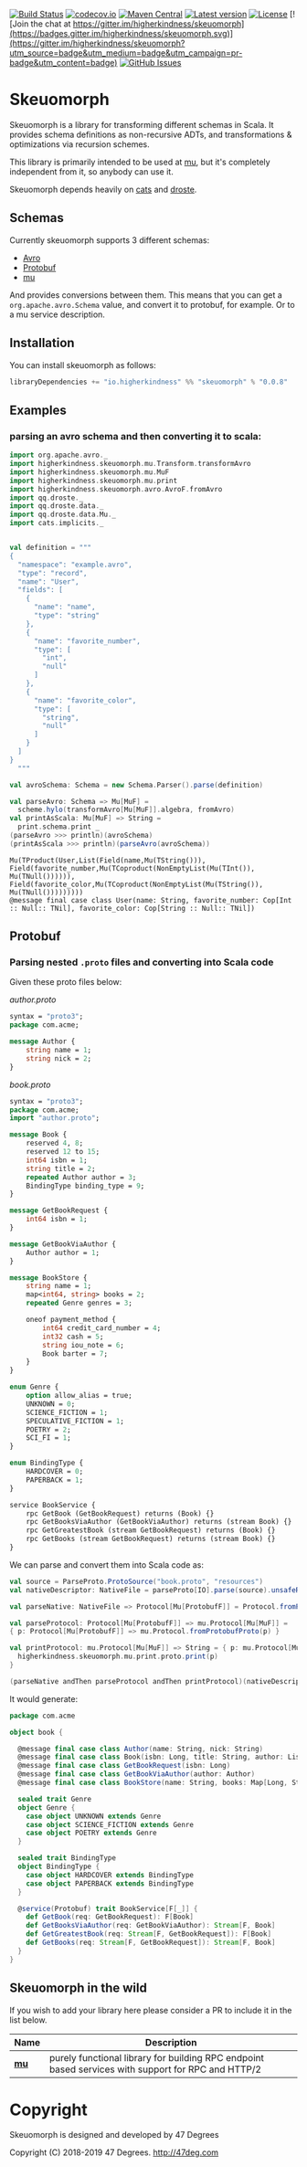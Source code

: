 
[comment]: # (Start Badges)

[![Build Status](https://travis-ci.org/higherkindness/skeuomorph.svg?branch=master)](https://travis-ci.org/higherkindness/skeuomorph) [![codecov.io](http://codecov.io/gh/higherkindness/skeuomorph/branch/master/graph/badge.svg)](http://codecov.io/gh/higherkindness/skeuomorph) [![Maven Central](https://img.shields.io/badge/maven%20central-0.0.8-green.svg)](https://oss.sonatype.org/#nexus-search;gav~io.higherkindness~skeuomorph*) [![Latest version](https://img.shields.io/badge/skeuomorph-0.0.8-green.svg)](https://index.scala-lang.org/higherkindness/skeuomorph) [![License](https://img.shields.io/badge/license-Apache%202-blue.svg)](https://raw.githubusercontent.com/higherkindness/skeuomorph/master/LICENSE) [![Join the chat at https://gitter.im/higherkindness/skeuomorph](https://badges.gitter.im/higherkindness/skeuomorph.svg)](https://gitter.im/higherkindness/skeuomorph?utm_source=badge&utm_medium=badge&utm_campaign=pr-badge&utm_content=badge) [![GitHub Issues](https://img.shields.io/github/issues/higherkindness/skeuomorph.svg)](https://github.com/higherkindness/skeuomorph/issues)

[comment]: # (End Badges)

# Skeuomorph

Skeuomorph is a library for transforming different schemas in Scala.
It provides schema definitions as non-recursive ADTs, and
transformations & optimizations via recursion schemes.

This library is primarily intended to be used at [mu][], but
it's completely independent from it, so anybody can use it.

Skeuomorph depends heavily on [cats][] and [droste][].

## Schemas

Currently skeuomorph supports 3 different schemas:
- [Avro][]
- [Protobuf][]
- [mu][]

And provides conversions between them.  This means that you can get a
`org.apache.avro.Schema` value, and convert it to protobuf, for
example.  Or to a mu service description.


## Installation

You can install skeuomorph as follows:

[comment]: # (Start Replace)

```scala
libraryDependencies += "io.higherkindness" %% "skeuomorph" % "0.0.8"
```

[comment]: # (End Replace)

## Examples

### parsing an avro schema and then converting it to scala:

```scala
import org.apache.avro._
import higherkindness.skeuomorph.mu.Transform.transformAvro
import higherkindness.skeuomorph.mu.MuF
import higherkindness.skeuomorph.mu.print
import higherkindness.skeuomorph.avro.AvroF.fromAvro
import qq.droste._
import qq.droste.data._
import qq.droste.data.Mu._
import cats.implicits._


val definition = """
{
  "namespace": "example.avro",
  "type": "record",
  "name": "User",
  "fields": [
    {
      "name": "name",
      "type": "string"
    },
    {
      "name": "favorite_number",
      "type": [
        "int",
        "null"
      ]
    },
    {
      "name": "favorite_color",
      "type": [
        "string",
        "null"
      ]
    }
  ]
}
  """

val avroSchema: Schema = new Schema.Parser().parse(definition)

val parseAvro: Schema => Mu[MuF] =
  scheme.hylo(transformAvro[Mu[MuF]].algebra, fromAvro)
val printAsScala: Mu[MuF] => String = 
  print.schema.print _
(parseAvro >>> println)(avroSchema)
(printAsScala >>> println)(parseAvro(avroSchema))
```

```
Mu(TProduct(User,List(Field(name,Mu(TString())), Field(favorite_number,Mu(TCoproduct(NonEmptyList(Mu(TInt()), Mu(TNull()))))), Field(favorite_color,Mu(TCoproduct(NonEmptyList(Mu(TString()), Mu(TNull()))))))))
@message final case class User(name: String, favorite_number: Cop[Int :: Null:: TNil], favorite_color: Cop[String :: Null:: TNil])
```


## Protobuf

### Parsing nested `.proto` files and converting into Scala code

Given these proto files below:

_author.proto_

```protobuf
syntax = "proto3";
package com.acme;

message Author {
    string name = 1;
    string nick = 2;
}
```

_book.proto_

```protobuf
syntax = "proto3";
package com.acme;
import "author.proto";

message Book {
    reserved 4, 8;
    reserved 12 to 15;
    int64 isbn = 1;
    string title = 2;
    repeated Author author = 3;
    BindingType binding_type = 9;
}

message GetBookRequest {
    int64 isbn = 1;
}

message GetBookViaAuthor {
    Author author = 1;
}

message BookStore {
    string name = 1;
    map<int64, string> books = 2;
    repeated Genre genres = 3;

    oneof payment_method {
        int64 credit_card_number = 4;
        int32 cash = 5;
        string iou_note = 6;
        Book barter = 7;
    }
}

enum Genre {
    option allow_alias = true;
    UNKNOWN = 0;
    SCIENCE_FICTION = 1;
    SPECULATIVE_FICTION = 1;
    POETRY = 2;
    SCI_FI = 1;
}

enum BindingType {
    HARDCOVER = 0;
    PAPERBACK = 1;
}

service BookService {
    rpc GetBook (GetBookRequest) returns (Book) {}
    rpc GetBooksViaAuthor (GetBookViaAuthor) returns (stream Book) {}
    rpc GetGreatestBook (stream GetBookRequest) returns (Book) {}
    rpc GetBooks (stream GetBookRequest) returns (stream Book) {}
}
```

We can parse and convert them into Scala code as:

```scala
val source = ParseProto.ProtoSource("book.proto", "resources")
val nativeDescriptor: NativeFile = parseProto[IO].parse(source).unsafeRunSync()

val parseNative: NativeFile => Protocol[Mu[ProtobufF]] = Protocol.fromProto(_)

val parseProtocol: Protocol[Mu[ProtobufF]] => mu.Protocol[Mu[MuF]] =
{ p: Protocol[Mu[ProtobufF]] => mu.Protocol.fromProtobufProto(p) }

val printProtocol: mu.Protocol[Mu[MuF]] => String = { p: mu.Protocol[Mu[MuF]] =>
  higherkindness.skeuomorph.mu.print.proto.print(p)
}

(parseNative andThen parseProtocol andThen printProtocol)(nativeDescriptor)
```

It would generate:

```scala
package com.acme

object book {

  @message final case class Author(name: String, nick: String)
  @message final case class Book(isbn: Long, title: String, author: List[Author], binding_type: BindingType)
  @message final case class GetBookRequest(isbn: Long)
  @message final case class GetBookViaAuthor(author: Author)
  @message final case class BookStore(name: String, books: Map[Long, String], genres: List[Genre], payment_method: Cop[Long :: Int :: String :: Book:: TNil])

  sealed trait Genre
  object Genre {
    case object UNKNOWN extends Genre
    case object SCIENCE_FICTION extends Genre
    case object POETRY extends Genre
  }

  sealed trait BindingType
  object BindingType {
    case object HARDCOVER extends BindingType
    case object PAPERBACK extends BindingType
  }

  @service(Protobuf) trait BookService[F[_]] {
    def GetBook(req: GetBookRequest): F[Book]
    def GetBooksViaAuthor(req: GetBookViaAuthor): Stream[F, Book]
    def GetGreatestBook(req: Stream[F, GetBookRequest]): F[Book]
    def GetBooks(req: Stream[F, GetBookRequest]): Stream[F, Book]
  }
}
```

## Skeuomorph in the wild 

If you wish to add your library here please consider a PR to include
it in the list below.

| **Name**                                       | **Description**                                                                                    |
|------------------------------------------------|----------------------------------------------------------------------------------------------------|
| [**mu**](https://higherkindness.github.io/mu/) | purely functional library for building RPC endpoint based services with support for RPC and HTTP/2 |

[Avro]: https://avro.apache.org/
[Protobuf]: https://developers.google.com/protocol-buffers/
[mu]: https://higherkindness.github.io/mu/
[cats]: http://typelevel.org/cats
[droste]: http://github.com/andyscott/droste

[comment]: # (Start Copyright)
# Copyright

Skeuomorph is designed and developed by 47 Degrees

Copyright (C) 2018-2019 47 Degrees. <http://47deg.com>

[comment]: # (End Copyright)
